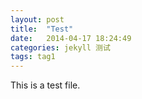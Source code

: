 ```yaml
---
layout: post
title:  "Test"
date:   2014-04-17 18:24:49
categories: jekyll 测试
tags: tag1
---
```


This is a test file.
